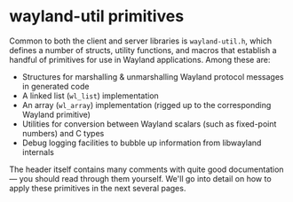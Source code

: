 # wayland-util primitives

Common to both the client and server libraries is `wayland-util.h`, which
defines a number of structs, utility functions, and macros that establish a
handful of primitives for use in Wayland applications. Among these are:

- Structures for marshalling & unmarshalling Wayland protocol messages in
  generated code
- A linked list (`wl_list`) implementation
- An array (`wl_array`) implementation (rigged up to the
  corresponding Wayland primitive)
- Utilities for conversion between Wayland scalars (such as fixed-point
  numbers) and C types
- Debug logging facilities to bubble up information from libwayland internals

The header itself contains many comments with quite good documentation &mdash;
you should read through them yourself. We'll go into detail on how to apply
these primitives in the next several pages.
